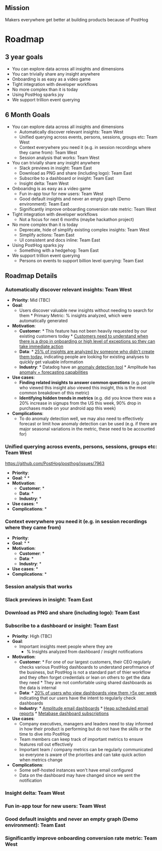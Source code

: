 ## Mission

Makers everywhere get better at building products because of PostHog

# Roadmap

## 3 year goals
* You can explore data across all insights and dimensions
* You can trivially share any insight anywhere
* Onboarding is as easy as a video game
* Tight integration with developer workflows
* No more complex than it is today
* Using PostHog sparks joy
* We support trillion event querying

## 6 Month Goals
* You can explore data across all insights and dimensions
  * Automatically discover relevant insights: Team West
  * Unified querying across events, persons, sessions, groups etc: Team West
  * Context everywhere you need it (e.g. in session recordings where they came from): Team West
  * Session analysis that works: Team West
* You can trivially share any insight anywhere
   * Slack previews in insight: Team East
   * Download as PNG and share (including logo): Team East
   * Subscribe to a dashboard or insight: Team East
   * Insight delta: Team West
* Onboaridng is as easy as a video game
   * Fun in-app tour for new users: Team West
   * Good default insights and never an empty graph (Demo environment): Team East
   * Significantly improve onboarding conversion rate metric: Team West
* Tight integration with developer workflows
   * Not a focus for next 6 months (maybe hackathon project) 
* No more complex than it is today
   * Deprecate, hide of simplify existing complex insights: Team West
   * Simplify actions: Team East
   * UI consistent and docs inline: Team East
* Using PostHog sparks joy
    * Something with a hedgehog: Team East
* We support trillion event querying
    * Persons on events to support billion level querying: Team East


## Roadmap Details

### Automatically discover relevant insights: Team West

* **Priority**: Mid (TBC)
* **Goal**:
   * Users discover valuable new insights without needing to search for them
         * Primary Metric: % insights analyzed, which were automatically generated
* **Motivation**:
   * **Customer**:
         * This feature has not been heavily requested by our existing customers today
         * [Customers need to understand when there is a drop in onboarding or high level of exceptions so they can take immediate action](https://github.com/PostHog/posthog/issues/2773)
   * **Data**:
         * [25% of insights are analyzed by someone who didn’t create them today](https://app.posthog.com/insights/WrEI3Q8i), indicating people are looking for existing analyses to quickly get valuable information
   * **Industry**:
         * Datadog have an [anomaly detection tool](https://www.datadoghq.com/blog/introducing-anomaly-detection-datadog/)
         * Amplitude has [anomaly + forecasting capabilities](https://help.amplitude.com/hc/en-us/articles/360044072251-Anomaly-and-Forecast)
* **Use cases**:
   * **Finding related insights** **to answer common questions** (e.g. people who viewed this insight also viewed this insight, this is the most common breakdown of this metric)
   * **Identifying hidden trends in metrics** (e.g. did you know there was a 20% increase in signups from the US this week, 90% drop in purchases made on your android app this week)
* **Complications**:
   * To do anomaly detection well, we may also need to effectively forecast or limit how anomaly detection can be used (e.g. if there are major seasonal variations in the metric, these need to be accounted for)

### Unified querying across events, persons, sessions, groups etc: Team West

https://github.com/PostHog/posthog/issues/7963

* **Priority**: 
* **Goal**:
   * 
       * 
* **Motivation**:
   * **Customer**:
         * 
   * **Data**:
         * 
   * **Industry**:
         * 
* **Use cases**:
   * 
* **Complications**:
   * 

### Context everywhere you need it (e.g. in session recordings where they came from)

* **Priority**: 
* **Goal**:
   * 
       * 
* **Motivation**:
   * **Customer**:
         * 
   * **Data**:
         * 
   * **Industry**:
         * 
* **Use cases**:
   * 
* **Complications**:
   * 

### Session analysis that works

### Slack previews in insight: Team East

### Download as PNG and share (including logo): Team East

### Subscribe to a dashboard or insight: Team East

* **Priority**: High (TBC)
* **Goal**:
   * Important insights meet people where they are
       * % Insights analyzed from dashboard / insight notifications
* **Motivation**:
   * **Customer**:
         * For one of our largest customers, their CEO regularly checks various PostHog dashboards to understand perofrmance of the business, but PostHog is not a standard part of thier workflow and they often forget credentials or lean on others to get the data they need
         * They are not comfortable using shared dashboards as the data is internal 
   * **Data**:
         * [20% of users who view dashboards view them >5x per week](https://app.posthog.com/insights/A8Cbv2Z0) indicating that our users have the intent to regularly check dashboards
   * **Industry**:
         * [Amplitude email dashboards](https://join.slack.com/share/enQtMzIyMjI5NDczMzQ3My1mMDE2NGExZGRjNTA1YmFiYTFmNGE2MzI4OGRmYjQxZmQ3M2E0YmUzNjBkMGNhZGQ4YWMzMTBlMmIyZWZjZDgy)
         * [Heap scheduled email reports](https://help.heap.io/analysis-examples/organize-and-share-data/schedule-email-reports-for-you-your-team/)
         * [Metabase dashboard subscriptions](https://www.metabase.com/docs/latest/users-guide/dashboard-subscriptions.html)
* **Use cases**:
   * Company executives, managers and leaders need to stay informed in how their product is performing but do not have the skills or the time to dive into PostHog
   * Team members can keep track of important metrics to ensure features roll out effectively
   * Important team / company metrics can be regularly communicated so everyone is aware of the priorities and can take quick action when metrics change
* **Complications**:
   * Some self-hosted instances won't have email configured
   * Data on the dashboard may have changed since we sent the notification


###  Insight delta: Team West

### Fun in-app tour for new users: Team West

### Good default insights and never an empty graph (Demo environment): Team East

### Significantly improve onboarding conversion rate metric: Team West
